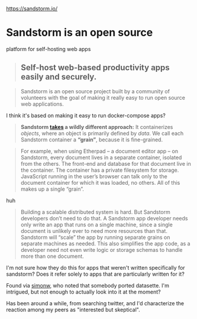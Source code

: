 https://sandstorm.io/

# **Sandstorm** is an open source  
platform for self-hosting web apps

> ## Self-host web-based productivity apps easily and securely.

> Sandstorm is an open source project built by a community of volunteers with the goal of making it really easy to run open source web applications.

I think it's based on making it easy to run docker-compose apps?

> **Sandstorm [takes](https://sandstorm.io/how-it-works) a wildly different approach:** It containerizes _objects_, where an object is primarily defined by _data_. We call each Sandstorm container a **“grain”**, because it is fine-grained.

> For example, when using Etherpad – a document editor app – on Sandstorm, every document lives in a separate container, isolated from the others. The front-end and database for that document live in the container. The container has a private filesystem for storage. JavaScript running in the user’s browser can talk only to the document container for which it was loaded, no others. All of this makes up a single “grain”.

huh

> Building a scalable distributed system is hard. But Sandstorm developers don’t need to do that. A Sandstorm app developer needs only write an app that runs on a single machine, since a single document is unlikely ever to need more resources than that. Sandstorm will “scale” the app by running separate grains on separate machines as needed. This also simplifies the app code, as a developer need not even write logic or storage schemas to handle more than one document.

I'm not sure how they do this for apps that weren't written specifically for sandstorm? Does it refer solely to apps that are particularly written for it?

Found via [simonw](https://twitter.com/simonw/status/1570609229580627968), who noted that somebody ported datasette. I'm intrigued, but not enough to actually look into it at the moment?

Has been around a while, from searching twitter, and I'd characterize the reaction among my peers as "interested but skeptical".